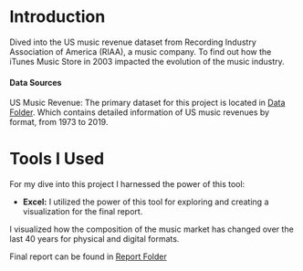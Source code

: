 # Introduction

Dived into the US music revenue dataset from Recording Industry Association of America (RIAA),
a music company.
To find out how the iTunes Music Store in 2003 impacted the evolution of the music industry.

#### Data Sources

US Music Revenue: The primary dataset for this project is located in [Data Folder](Data). Which contains detailed 
information of US music revenues by format, from 1973 to 2019.

# Tools I Used

For my dive into this project I harnessed the power of this tool:

- **Excel:** I utilized the power of this tool for exploring and creating
a visualization for the final report.

I visualized how the composition of the music market has changed over the last
40 years for physical and digital formats.

Final report can be found in [Report Folder](Report)
